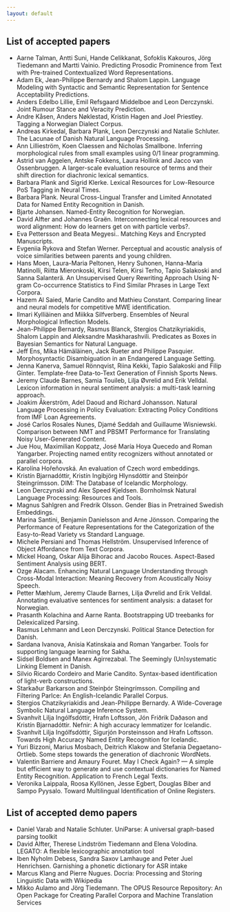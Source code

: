 ```yaml
---
layout: default
---
```


## List of accepted papers

- Aarne Talman, Antti Suni, Hande Celikkanat, Sofoklis Kakouros, Jörg Tiedemann and Martti Vainio. Predicting Prosodic Prominence from Text with Pre-trained Contextualized Word Representations.
- Adam Ek, Jean-Philippe Bernardy and Shalom Lappin. Language Modeling with Syntactic and Semantic Representation for Sentence Acceptability Predictions.
- Anders Edelbo Lillie, Emil Refsgaard Middelboe and Leon Derczynski. Joint Rumour Stance and Veracity Prediction.
- Andre Kåsen, Anders Nøklestad, Kristin Hagen and Joel Priestley. Tagging a Norwegian Dialect Corpus.
- Andreas Kirkedal, Barbara Plank, Leon Derczynski and Natalie Schluter. The Lacunae of Danish Natural Language Processing.
- Ann Lillieström, Koen Claessen and Nicholas Smallbone. Inferring morphological rules from small examples using 0/1 linear programming.
- Astrid van Aggelen, Antske Fokkens, Laura Hollink and Jacco van Ossenbruggen. A larger-scale evaluation resource of terms and their shift direction for diachronic lexical semantics.
- Barbara Plank and Sigrid Klerke. Lexical Resources for Low-Resource PoS Tagging in Neural Times.
- Barbara Plank. Neural Cross-Lingual Transfer and Limited Annotated Data for Named Entity Recognition in Danish.
- Bjarte Johansen. Named-Entity Recognition for Norwegian.
- David Alfter and Johannes Graën. Interconnecting lexical resources and word alignment: How do learners get on with particle verbs?.
- Eva Pettersson and Beata Megyesi.. Matching Keys and Encrypted Manuscripts.
- Evgeniia Rykova and Stefan Werner. Perceptual and acoustic analysis of voice similarities between parents and young children.
- Hans Moen, Laura-Maria Peltonen, Henry Suhonen, Hanna-Maria Matinolli, Riitta Mieronkoski, Kirsi Telen, Kirsi Terho, Tapio Salakoski and Sanna Salanterä. An Unsupervised Query Rewriting Approach Using N-gram Co-occurrence Statistics to Find Similar Phrases in Large Text Corpora.
- Hazem Al Saied, Marie Candito and Mathieu Constant. Comparing linear and neural models for competitive MWE identification.
- Ilmari Kylliäinen and Miikka Silfverberg. Ensembles of Neural Morphological Inflection Models.
- Jean-Philippe Bernardy, Rasmus Blanck, Stergios Chatzikyriakidis, Shalom Lappin and Aleksandre Maskharashvili. Predicates as Boxes in Bayesian Semantics for Natural Language.
- Jeff Ens, Mika Hämäläinen, Jack Rueter and Philippe Pasquier. Morphosyntactic Disambiguation in an Endangered Language Setting.
- Jenna Kanerva, Samuel Rönnqvist, Riina Kekki, Tapio Salakoski and Filip Ginter. Template-free Data-to-Text Generation of Finnish Sports News.
- Jeremy Claude Barnes, Samia Touileb, Lilja Øvrelid and Erik Velldal. Lexicon information in neural sentiment analysis: a multi-task learning approach.
- Joakim Åkerström, Adel Daoud and Richard Johansson. Natural Language Processing in Policy Evaluation: Extracting Policy Conditions from IMF Loan Agreements.
- José Carlos Rosales Nunes, Djamé Seddah and Guillaume Wisniewski. Comparison between NMT and PBSMT Performance for Translating Noisy User-Generated Content.
- Jue Hou, Maximilian Koppatz, José María Hoya Quecedo and Roman Yangarber. Projecting named entity recognizers without annotated or parallel corpora.
- Karolína Hořeňovská. An evaluation of Czech word embeddings.
- Kristín Bjarnadóttir, Kristín Ingibjörg Hlynsdóttir and Steinþór Steingrímsson. DIM: The Database of Icelandic Morphology.
- Leon Derczynski and Alex Speed Kjeldsen. Bornholmsk Natural Language Processing: Resources and Tools.
- Magnus Sahlgren and Fredrik Olsson. Gender Bias in Pretrained Swedish Embeddings.
- Marina Santini, Benjamin Danielsson and Arne Jönsson. Comparing the Performance of Feature Representations for the Categorization of the Easy-to-Read Variety vs Standard Language.
- Michele Persiani and Thomas Hellström. Unsupervised Inference of Object Affordance from Text Corpora.
- Mickel Hoang, Oskar Alija Bihorac and Jacobo Rouces. Aspect-Based Sentiment Analysis using BERT.
- Ozge Alacam. Enhancing Natural Language Understanding through Cross-Modal Interaction: Meaning Recovery from Acoustically Noisy Speech.
- Petter Mæhlum, Jeremy Claude Barnes, Lilja Øvrelid and Erik Velldal. Annotating evaluative sentences for sentiment analysis: a dataset for Norwegian.
- Prasanth Kolachina and Aarne Ranta. Bootstrapping UD treebanks for Delexicalized Parsing.
- Rasmus Lehmann and Leon Derczynski. Political Stance Detection for Danish.
- Sardana Ivanova, Anisia Katinskaia and Roman Yangarber. Tools for supporting language learning for Sakha.
- Sidsel Boldsen and Manex Agirrezabal. The Seemingly (Un)systematic Linking Element in Danish.
- Silvio Ricardo Cordeiro and Marie Candito. Syntax-based identification of light-verb constructions.
- Starkaður Barkarson and Steinþór Steingrímsson. Compiling and Filtering ParIce: An English-Icelandic Parallel Corpus.
- Stergios Chatzikyriakidis and Jean-Philippe Bernardy. A Wide-Coverage Symbolic Natural Language Inference System.
- Svanhvít Lilja Ingólfsdóttir, Hrafn Loftsson, Jón Friðrik Daðason and Kristín Bjarnadóttir. Nefnir: A high accuracy lemmatizer for Icelandic.
- Svanhvít Lilja Ingólfsdóttir, Sigurjón Þorsteinsson and Hrafn Loftsson. Towards High Accuracy Named Entity Recognition for Icelandic.
- Yuri Bizzoni, Marius Mosbach, Deitrich Klakow and Stefania Degaetano-Ortlieb. Some steps towards the generation of diachronic WordNets.
- Valentin Barriere and Amaury Fouret. May I Check Again? — A simple but efficient way to generate and use contextual dictionaries for Named Entity Recognition. Application to French Legal Texts.
- Veronika Laippala, Roosa Kyllönen, Jesse Egbert, Douglas Biber and Sampo Pyysalo. Toward Multilingual Identification of Online Registers.

## List of accepted demo papers

- Daniel Varab and Natalie Schluter. UniParse: A universal graph-based parsing toolkit
- David Alfter, Therese Lindström Tiedemann and Elena Volodina. LEGATO: A flexible lexicographic annotation tool
- Iben Nyholm Debess, Sandra Saxov Lamhauge and Peter Juel Henrichsen. Garnishing a phonetic dictionary for ASR intake
- Marcus Klang and Pierre Nugues. Docria: Processing and Storing Linguistic Data with Wikipedia
- Mikko Aulamo and Jörg Tiedemann. The OPUS Resource Repository: An Open Package for Creating Parallel Corpora and Machine Translation Services




